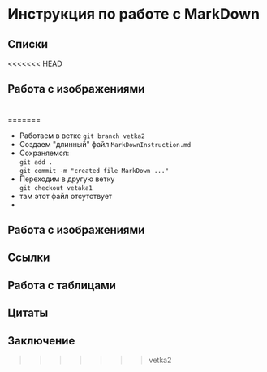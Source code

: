 # Инструкция по работе с MarkDown

## Списки
<<<<<<< HEAD

## Работа с изображениями

#
=======
* Работаем в ветке `git branch vetka2`
* Создаем "длинный" файл `MarkDownInstruction.md`
* Сохраняемся:  
 `git add .`  
 `git commit -m "created file MarkDown ..."` 
* Переходим в другую ветку  
  `git checkout vetaka1`
* там этот файл отсутствует 
* 
## Работа с изображениями
## Ссылки
## Работа с таблицами
## Цитаты
## Заключение
>>>>>>> vetka2
